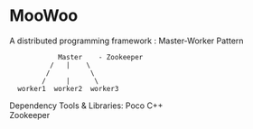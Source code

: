 MooWoo
======

A distributed programming framework : Master-Worker Pattern


				Master    - Zookeeper
			  /   |    \
			 /          \
			/     |      \
	  worker1  worker2  worker3















Dependency Tools & Libraries:
	Poco C++  
	Zookeeper
	


